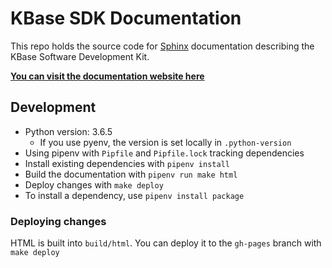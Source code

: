 # KBase SDK Documentation

This repo holds the source code for [Sphinx](http://www.sphinx-doc.org/en/master/) documentation describing the KBase Software Development Kit.

[**You can visit the documentation website here**](http://spacejam.com)

## Development

* Python version: 3.6.5
  * If you use pyenv, the version is set locally in `.python-version`
* Using pipenv with `Pipfile` and `Pipfile.lock` tracking dependencies
* Install existing dependencies with `pipenv install`
* Build the documentation with `pipenv run make html`
* Deploy changes with `make deploy`
* To install a dependency, use `pipenv install package`

### Deploying changes

HTML is built into `build/html`. You can deploy it to the `gh-pages` branch with `make deploy`
